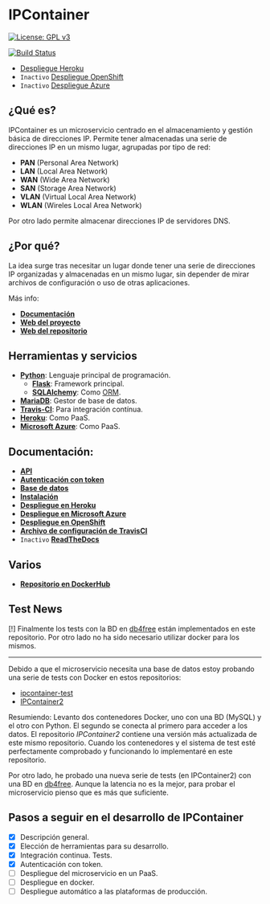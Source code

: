 # IPContainer

[![License: GPL v3](https://img.shields.io/badge/License-GPL%20v3-blue.svg)](https://www.gnu.org/licenses/gpl-3.0) 

[![Build Status](https://travis-ci.com/harvestcore/IPContainer.svg?branch=master)](https://travis-ci.com/harvestcore/IPContainer)


- [Despliegue Heroku](https://ipcontainer.herokuapp.com/)
- `Inactivo` [Despliegue OpenShift]()
- `Inactivo` [Despliegue Azure](https://ipcontainer.azurewebsites.net/)



## ¿Qué es?

IPContainer es un microservicio centrado en el almacenamiento y gestión básica de direcciones IP. Permite tener almacenadas una serie de direcciones IP en un mismo lugar, agrupadas por tipo de red:

- **PAN** (Personal Area Network)
- **LAN** (Local Area Network)
- **WAN** (Wide Area Network)
- **SAN** (Storage Area Network)
- **VLAN** (Virtual Local Area Network)
- **WLAN** (Wireles Local Area Network)

Por otro lado permite almacenar direcciones IP de servidores DNS.



## ¿Por qué?

La idea surge tras necesitar un lugar donde tener una serie de direcciones IP organizadas y almacenadas en un mismo lugar, sin depender de mirar archivos de configuración o uso de otras aplicaciones.

Más info:

- [**Documentación**](#doc)
- [**Web del proyecto**](https://harvestcore.github.io/es/ipcontainer/index.html)
- [**Web del repositorio**](https://harvestcore.github.io/IPContainer)



## Herramientas y servicios

- [**Python**](https://www.python.org/): Lenguaje principal de programación.
  - [**Flask**](http://flask.pocoo.org/): Framework principal.
  - [**SQLAlchemy**](https://www.sqlalchemy.org/): Como [ORM](https://es.wikipedia.org/wiki/Mapeo_objeto-relacional).
- [**MariaDB**](https://mariadb.org/): Gestor de base de datos.
- [**Travis-CI**](https://travis-ci.org/): Para integración contínua.
- [**Heroku**](https://www.heroku.com/): Como PaaS.
- [**Microsoft Azure**](https://azure.microsoft.com/es-es/): Como PaaS.

<div id='doc' />

## Documentación:

- [**API**](docs/api.md)
- [**Autenticación con token**](docs/auth.md)
- [**Base de datos**](docs/bd.md)
- [**Instalación**](docs/install.md)
- [**Despliegue en Heroku**](docs/heroku.md)
- [**Despliegue en Microsoft Azure**](docs/azure.md)
- [**Despliegue en OpenShift**](docs/openshift.md)
- [**Archivo de configuración de TravisCI**](.travis.yml)
- `Inactivo` [**ReadTheDocs**](https://ipcontainer.readthedocs.io)


## Varios

- [**Repositorio en DockerHub**](https://hub.docker.com/r/harvestcore/ipcontainer)

## Test News

[!] Finalmente los tests con la BD en [db4free](https://www.db4free.net/) están implementados en este repositorio. Por otro lado no ha sido necesario utilizar docker para los mismos.

-----

Debido a que el microservicio necesita una base de datos estoy probando una serie de tests con Docker en estos repositorios:

- [ipcontainer-test](https://github.com/harvestcore/ipcontainer-test)
- [IPContainer2](https://github.com/harvestcore/IPContainer2)

Resumiendo: Levanto dos contenedores Docker, uno con una BD (MySQL) y el otro con Python. El segundo se conecta al primero para acceder a los datos. El repositorio *IPContainer2* contiene una versión más actualizada de este mismo repositorio. Cuando los contenedores y el sistema de test esté perfectamente comprobado y funcionando lo implementaré en este repositorio.

Por otro lado, he probado una nueva serie de tests (en IPContainer2) con una BD en [db4free](https://www.db4free.net/). Aunque la latencia no es la mejor, para probar el microservicio pienso que es más que suficiente.


## Pasos a seguir en el desarrollo de IPContainer

- [x] Descripción general.
- [x] Elección de herramientas para su desarrollo.
- [x] Integración continua. Tests.
- [x] Autenticación con token.
- [ ] Despliegue del microservicio en un PaaS.
- [ ] Despliegue en docker.
- [ ] Despliegue automático a las plataformas de producción.
